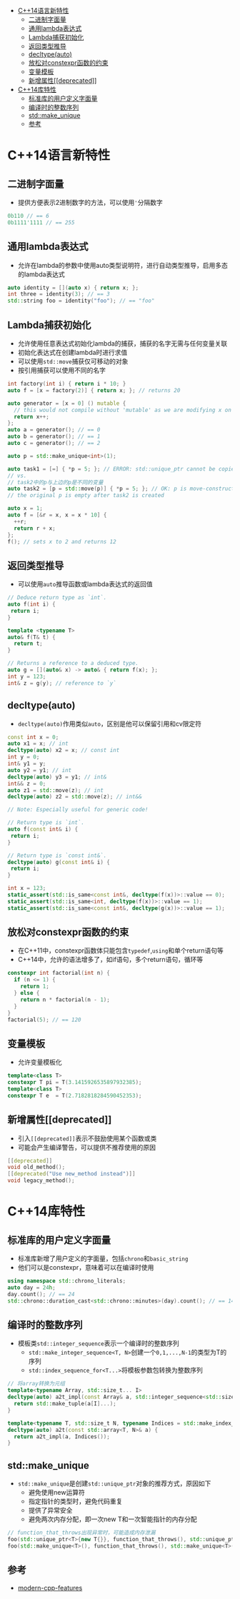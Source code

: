 - [C++14语言新特性](#c14语言新特性)
  - [二进制字面量](#二进制字面量)
  - [通用lambda表达式](#通用lambda表达式)
  - [Lambda捕获初始化](#lambda捕获初始化)
  - [返回类型推导](#返回类型推导)
  - [decltype(auto)](#decltypeauto)
  - [放松对constexpr函数的约束](#放松对constexpr函数的约束)
  - [变量模板](#变量模板)
  - [新增属性[[deprecated]]](#新增属性deprecated)
- [C++14库特性](#c14库特性)
  - [标准库的用户定义字面量](#标准库的用户定义字面量)
  - [编译时的整数序列](#编译时的整数序列)
  - [std::make_unique](#stdmake_unique)
  - [参考](#参考)

# C++14语言新特性

## 二进制字面量

- 提供方便表示2进制数字的方法，可以使用`'`分隔数字

```cpp
0b110 // == 6
0b1111'1111 // == 255
```

## 通用lambda表达式

- 允许在lambda的参数中使用auto类型说明符，进行自动类型推导，启用多态的lambda表达式

```cpp
auto identity = [](auto x) { return x; };
int three = identity(3); // == 3
std::string foo = identity("foo"); // == "foo"
```

## Lambda捕获初始化

- 允许使用任意表达式初始化lambda的捕获，捕获的名字无需与任何变量关联
- 初始化表达式在创建lambda时进行求值
- 可以使用`std::move`捕获仅可移动的对象
- 按引用捕获可以使用不同的名字

```cpp
int factory(int i) { return i * 10; }
auto f = [x = factory(2)] { return x; }; // returns 20

auto generator = [x = 0] () mutable {
  // this would not compile without 'mutable' as we are modifying x on each call
  return x++;
};
auto a = generator(); // == 0
auto b = generator(); // == 1
auto c = generator(); // == 2

auto p = std::make_unique<int>(1);

auto task1 = [=] { *p = 5; }; // ERROR: std::unique_ptr cannot be copied
// vs.
// task2中的p与上边的p是不同的变量
auto task2 = [p = std::move(p)] { *p = 5; }; // OK: p is move-constructed into the closure object
// the original p is empty after task2 is created

auto x = 1;
auto f = [&r = x, x = x * 10] {
  ++r;
  return r + x;
};
f(); // sets x to 2 and returns 12
```

## 返回类型推导

- 可以使用`auto`推导函数或lambda表达式的返回值

```cpp
// Deduce return type as `int`.
auto f(int i) {
 return i;
}

template <typename T>
auto& f(T& t) {
  return t;
}

// Returns a reference to a deduced type.
auto g = [](auto& x) -> auto& { return f(x); };
int y = 123;
int& z = g(y); // reference to `y`
```

## decltype(auto)

- `decltype(auto)`作用类似`auto`，区别是他可以保留引用和cv限定符

```cpp
const int x = 0;
auto x1 = x; // int
decltype(auto) x2 = x; // const int
int y = 0;
int& y1 = y;
auto y2 = y1; // int
decltype(auto) y3 = y1; // int&
int&& z = 0;
auto z1 = std::move(z); // int
decltype(auto) z2 = std::move(z); // int&&

// Note: Especially useful for generic code!

// Return type is `int`.
auto f(const int& i) {
 return i;
}

// Return type is `const int&`.
decltype(auto) g(const int& i) {
 return i;
}

int x = 123;
static_assert(std::is_same<const int&, decltype(f(x))>::value == 0);
static_assert(std::is_same<int, decltype(f(x))>::value == 1);
static_assert(std::is_same<const int&, decltype(g(x))>::value == 1);
```

## 放松对constexpr函数的约束

- 在C++11中，constexpr函数体只能包含`typedef`,`using`和单个return语句等
- C++14中，允许的语法增多了，如if语句，多个return语句，循环等

```cpp
constexpr int factorial(int n) {
  if (n <= 1) {
    return 1;
  } else {
    return n * factorial(n - 1);
  }
}
factorial(5); // == 120
```

## 变量模板

- 允许变量模板化

```cpp
template<class T>
constexpr T pi = T(3.1415926535897932385);
template<class T>
constexpr T e  = T(2.7182818284590452353);
```

## 新增属性[[deprecated]]

- 引入`[[deprecated]]`表示不鼓励使用某个函数或类
- 可能会产生编译警告，可以提供不推荐使用的原因

```cpp
[[deprecated]]
void old_method();
[[deprecated("Use new_method instead")]]
void legacy_method();
```

# C++14库特性

## 标准库的用户定义字面量

- 标准库新增了用户定义的字面量，包括`chrono`和`basic_string`
- 他们可以是constexpr，意味着可以在编译时使用

```cpp
using namespace std::chrono_literals;
auto day = 24h;
day.count(); // == 24
std::chrono::duration_cast<std::chrono::minutes>(day).count(); // == 1440
```

## 编译时的整数序列

- 模板类`std::integer_sequence`表示一个编译时的整数序列
  - `std::make_integer_sequence<T, N>`创建一个`0,1,...,N-1`的类型为T的序列
  - `std::index_sequence_for<T...>`将模板参数包转换为整数序列

```cpp
// 将array转换为元组
template<typename Array, std::size_t... I>
decltype(auto) a2t_impl(const Array& a, std::integer_sequence<std::size_t, I...>) {
  return std::make_tuple(a[I]...);
}

template<typename T, std::size_t N, typename Indices = std::make_index_sequence<N>>
decltype(auto) a2t(const std::array<T, N>& a) {
  return a2t_impl(a, Indices());
}
```

## std::make_unique

- `std::make_unique`是创建`std::unique_ptr`对象的推荐方式，原因如下
  - 避免使用new运算符
  - 指定指针的类型时，避免代码重复
  - 提供了异常安全
  - 避免两次内存分配，即一次new T和一次智能指针的内存分配

```cpp
// function_that_throws出现异常时，可能造成内存泄漏
foo(std::unique_ptr<T>{new T{}}, function_that_throws(), std::unique_ptr<T>{new T{}});
foo(std::make_unique<T>(), function_that_throws(), std::make_unique<T>());
```

## 参考

- [modern-cpp-features](https://github.com/AnthonyCalandra/modern-cpp-features)

